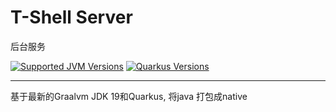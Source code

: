 # T-Shell Server
 后台服务

[![Supported JVM Versions](https://img.shields.io/badge/JVM-19-brightgreen.svg?style=for-the-badge&logo=openjdk)](https://github.com/openjdk/jdk)
[![Quarkus Versions](https://img.shields.io/badge/Quarkus-brightgreen.svg?style=for-the-badge&logo=openjdk)](https://github.com/openjdk/jdk)

----
基于最新的Graalvm JDK 19和Quarkus, 将java 打包成native